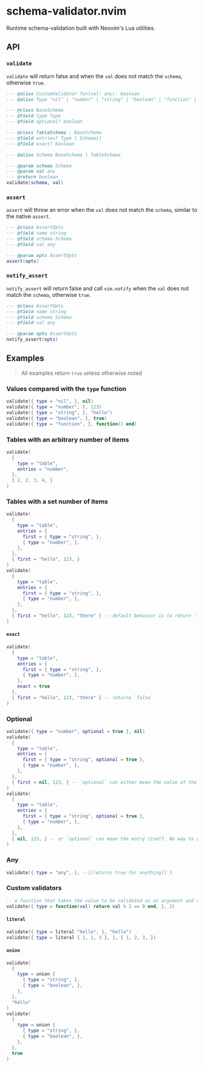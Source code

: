 # schema-validator.nvim

Runtime schema-validation built with Neovim's Lua utilities. 

## API

### `validate`

`validate` will return false and when the `val` does not match the `schema`, otherwise `true`.

```lua
--- @alias CustomValidator fun(val: any): boolean
--- @alias Type "nil" | "number" | "string" | "boolean" | "function" | "table" | "any" | CustomValidator

--- @class BaseSchema
--- @field type Type
--- @field optional? boolean

--- @class TableSchema : BaseSchema
--- @field entries? Type | Schema[]
--- @field exact? boolean

--- @alias Schema BaseSchema | TableSchema

--- @param schema Schema
--- @param val any
--- @return boolean
validate(schema, val)
```

### `assert`

`assert` will throw an error when the `val` does not match the `schema`, similar to the native `assert`.

```lua
--- @class AssertOpts
--- @field name string
--- @field schema Schema
--- @field val any

--- @param opts AssertOpts
assert(opts)
```

### `notify_assert`

`notify_assert` will return false and call `vim.notify` when the `val` does not match the `schema`, otherwise `true`.

```lua
--- @class AssertOpts
--- @field name string
--- @field schema Schema
--- @field val any

--- @param opts AssertOpts
notify_assert(opts)
```

## Examples

> All examples return `true` unless otherwise noted

### Values compared with the `type` function

```lua 
validate({ type = "nil", }, nil)
validate({ type = "number", }, 123)
validate({ type = "string", }, "hello")
validate({ type = "boolean", }, true)
validate({ type = "function", }, function() end)
```

### Tables with an arbitrary number of items

```lua 
validate(
  {
    type = "table",
    entries = "number",
  },
  { 1, 2, 3, 4, }
)
```

### Tables with a set number of items

```lua 
validate(
  {
    type = "table",
    entries = {
      first = { type = "string", },
      { type = "number", },
    },
  },
  { first = "hello", 123, }
)
validate(
  {
    type = "table",
    entries = {
      first = { type = "string", },
      { type = "number", },
    },
  },
  { first = "hello", 123, "there" } -- default behavior is to return `true` for tables which include more items than its schema
)
```

#### `exact`

```lua 
validate(
  {
    type = "table",
    entries = {
      first = { type = "string", },
      { type = "number", },
    },
    exact = true
  },
  { first = "hello", 123, "there" } -- returns `false`
)
```

### Optional

```lua 
validate({ type = "number", optional = true }, nil)
validate(
  {
    type = "table",
    entries = {
      first = { type = "string", optional = true },
      { type = "number", },
    },
  },
  { first = nil, 123, } -- `optional` can either mean the value of the entry
)
validate(
  {
    type = "table",
    entries = {
      first = { type = "string", optional = true },
      { type = "number", },
    },
  },
  { nil, 123, } -- or `optional` can mean the entry itself. No way to differentiate between the two in lua
)
```

### Any
```lua
validate({ type = "any", }, --[[returns true for anything]] )
```

### Custom validators

```lua
-- a function that takes the value to be validated as an argument and returns a boolean
validate({ type = function(val) return val % 2 == 0 end, }, 2)
```

#### `literal`

```lua 
validate({ type = literal "hello", }, "hello")
validate({ type = literal { 1, 2, 3 }, }, { 1, 2, 3, })
```

#### `union`

```lua 
validate(
  {
    type = union {
      { type = "string", },
      { type = "boolean", },
    },
  },
  "hello"
)
validate(
  {
    type = union {
      { type = "string", },
      { type = "boolean", },
    },
  },
  true
)
```
